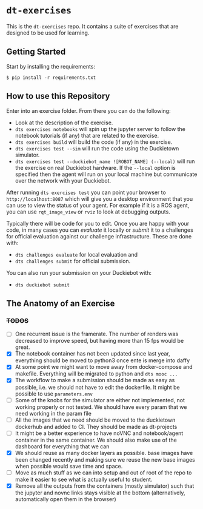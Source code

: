 # `dt-exercises`

This is the `dt-exercises` repo. It contains a suite of exercises that are designed to be used for learning. 

## Getting Started

Start by installing the requirements:

    $ pip install -r requirements.txt

## How to use this Repository

Enter into an exercise folder. From there you can do the following:

- Look at the description of the exercise.
- `dts exercises notebooks` will spin up the jupyter server to follow the notebook tutorials (if any) that are
 related to the exercise.
- `dts exercises build` will build the code (if any) in the exercise.
- `dts exercises test --sim` will run the code using the Duckietown simulator.
- `dts exercises test --duckiebot_name ![ROBOT_NAME] (--local)` will run the exercise on real Duckiebot hardware. If
 the `--local` option is specified then the agent will run on your local machine but communicate over the network with your Duckiebot.
 
After running `dts exercises test` you can point your browser to `http://localhost:8087` which will give you a desktop environment that you can use to view the status of your agent. For example if it is a ROS agent, you can use `rqt_image_view` or `rviz` to look at debugging outputs. 
 
Typically there will be code for you to edit. Once you are happy with your code, in many cases you can *evaluate* it locally or *submit* it to a challenges for official evaluation against our challenge infrastructure. These are done with:

- `dts challenges evaluate` for local evaluation and 
- `dts challenges submit` for official submission. 
 
You can also run your submission on your Duckiebot with:

- `dts duckiebot submit`
 

## The Anatomy of an Exercise



### ~~TODOS~~

- [ ] One recurrent issue is the framerate. The number of renders was decreased to improve speed, but having more than 15 fps would be great.
- [x] The notebook container has not been updated since last year, everything should be moved to python3 once ente is merge into daffy
- [x] At some point we might want to move away from docker-compose and makefile. Everything will be migrated to python and `dts mooc ...`
- [x] The workflow to make a submission should be made as easy as possible, i.e. we should not have to edit the dockerfile. It might be possible to use `parameters.env`
- [ ] Some of the knobs for the simulator are either not implemented, not working properly or not tested. We should have every param that we need working in the param file
- [ ] All the images that we need should be moved to the duckietown dockerhub and added to CI. They should be made as dt-projects
- [ ] It might be a better experience to have noVNC and notebook/agent container in the same container. We should also make use of the dashboard for everything that we can
- [x] We should reuse as many docker layers as possible. base images have been changed recently and making sure we reuse the new base images when possible would save time and space.
- [ ] Move as much stuff as we can into setup and out of root of the repo to make it easier to see what is actually useful to student.
- [x] Remove all the outputs from the containers (mostly simulator) such that the jupyter and novnc links stays visible at the bottom (alternatively, automatically open them in the browser)
